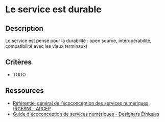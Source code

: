# Le service est durable

## Description

Le service est pensé pour la durabilité : open source, intéropérabilité, compatibilité avec les vieux terminaux)

## Critères

- TODO

## Ressources

- [Référentiel général de l’écoconception des services numériques (RGESN) - ARCEP](https://www.arcep.fr/mes-demarches-et-services/entreprises/fiches-pratiques/referentiel-general-ecoconception-services-numeriques.html)
- [Guide d'écoconception de services numériques - Designers Éthiques](https://designersethiques.org/fr/thematiques/ecoconception/guide-d-ecoconception)